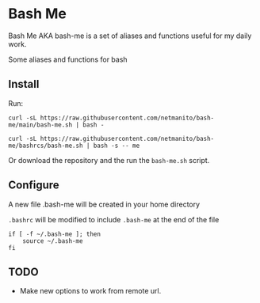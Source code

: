 # Bash Me

Bash Me AKA bash-me is a set of aliases and functions useful for my daily work.

Some aliases and functions for bash



## Install 

Run:
```
curl -sL https://raw.githubusercontent.com/netmanito/bash-me/main/bash-me.sh | bash -

curl -sL https://raw.githubusercontent.com/netmanito/bash-me/bashrcs/bash-me.sh | bash -s -- me

```

Or download the repository and the run the `bash-me.sh` script.

## Configure

A new file .bash-me will be created in your home directory 

`.bashrc` will be modified to include `.bash-me` at the end of the file

```
if [ -f ~/.bash-me ]; then
    source ~/.bash-me
fi
```
## TODO

* Make new options to work from remote url.